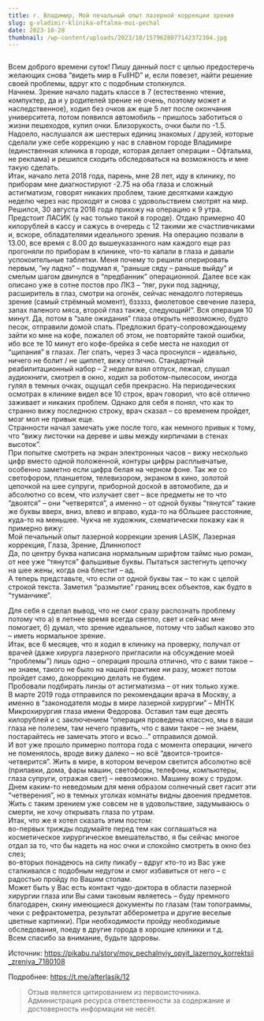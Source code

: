 ```yaml
---
title: г. Владимир, Мой печальный опыт лазерной коррекции зрения
slug: g-vladimir-klinika-oftalma-moi-pechal
date: 2023-10-28
thumbnail: /wp-content/uploads/2023/10/1579628077142372304.jpg
---
```

 <figure class="wp-block-image aligncenter"><img decoding="async" src="https://cs10.pikabu.ru/post_img/2020/01/21/10/1579628077142372304.jpg" alt="" /></figure> 

Всем доброго времени суток! Пишу данный пост с целью предостеречь желающих снова &#8220;видеть мир в FullHD&#8221; и, если повезет, найти решение своей проблемы, вдруг кто с подобным столкнулся.  
Начнем. Зрение начало падать классе в 7 (естественно чтение, компуктер, да и у родителей зрение не очень, поэтому может и наследственное), ходил без очков аж еще 5 лет после окончания университета, потом появился автомобиль &#8211; пришлось заботиться о жизни пешеходов, купил очки. Близорукость, очки были по -1.5. Надоело, наслушался аж шестерых единиц знакомых / друзей, которые сделали уже себе коррекцию у нас в славном городе Владимире (единственная клиника в городе, которая делает операции &#8211; Офтальма, не реклама) и решился сходить обследоваться на возможность и мне такую сделать.  
Итак, начало лета 2018 года, парень, мне 28 лет, иду в клинику, по приборам мне диагностируют -2.75 на оба глаза и сложный астигматизм, говорят никаких проблем, такие десятками каждую неделю через нас проходят и снова с удовольствием смотрят на мир.  
Решился, 30 августа 2018 года прихожу на операцию к 9 утра. Предстоит ЛАСИК (у нас только такой в городе). Отдаю примерно 40 килорублей в кассу и сажусь в очередь с 12 такими же счастливчиками и, вскоре, обладателями идеального зрения. На операцию позвали в 13.00, все время с 8.00 до вышеуказанного нам каждого еще раз прогоняли по приборам в клинике, что-то капали в глаза и давали успокоительные таблетки. Меня почему то решили оперировать первым, &#8220;ну ладно&#8221; &#8211; подумал я, &#8220;раньше сяду &#8211; раньше выйду&#8221; и смелым шагом двинулся в &#8220;предбанник&#8221; операционной. Далее все как описано уже в сотне постов про ЛКЗ &#8211; &#8220;ляг, руки под задницу, расширитель в глаз, смотри на огонёк, сейчас ненадолго потеряешь зрение (самый стрёмный момент), бззззз, фиолетовое свечение лазера, запах паленого мяса, второй глаз также, следующий!&#8221;. Вся операция 10 минут. Да, потом в &#8220;зале ожидания&#8221; глаза открыть невозможно, будто песок, отправили домой спать. Предложил брату-сопровождающему зайти ко мне на кофе, пожалел об этом, не повторяйте такой ошибки, ибо все те 10 минут его кофе-брейка я себе места не находил от &#8220;щипания&#8221; в глазах. Лег спать, через 3 часа проснулся &#8211; идеально, ничего не болит / не щиплет, вижу отлично. Стандартный реабилитационный набор &#8211; 2 недели взял отпуск, лежал, слушал аудиокниги, смотрел в окно, ходил за роботом-пылесосом, иногда гулял в темных очках, ощущал себя прекрасно. На периодических осмотрах в клинике видел все 10 строк, врач говорил, что всё отлично заживает и никаких проблем. Однако для себя я понял, что как то странно вижу последнюю строку, врач сказал &#8211; со временем пройдет, мозг мол не привык еще.  
Странности начал замечать уже после того, как немного привык к тому, что &#8220;вижу листочки на дереве и швы между кирпичами в стенах высоток&#8221;.&nbsp;  
При попытке смотреть на экран электронных часов &#8211; вижу несколько цифр вместо одной положенной, контуры цифры расплывчатые, особенно заметно если цифра белая на черном фоне. Так же со светофором, планшетом, телевизором, экраном в кино, золотой цепочкой на шее супруги, приборной доской в автомобиле, да и абсолютно со всем, что излучает свет &#8211; все предметы не то что &#8220;двоятся&#8221; &#8211; они &#8220;четверятся&#8221;, а именно &#8211; от одной буквы &#8220;тянутся&#8221; такие же буквы вверх, вниз, влево и вправо, куда-то на бОльшее расстояние, куда-то на меньшее. Чукча не художник, схематически покажу как я примерно вижу:  
Мой печальный опыт лазерной коррекции зрения LASIK, Лазерная коррекция, Глаза, Зрение, Длиннопост  
Да, по центру буква написана нормальным шрифтом таймс нью роман, от нее уже &#8220;тянутся&#8221; фальшивые буквы. Пытаться застегнуть цепочку на шее жены, когда она блестит &#8211; ад.&nbsp;  
А теперь представьте, что если от одной буквы так &#8211; то как с целой строкой текста. Заметил &#8220;размытие&#8221; границ всех объектов, как будто в &#8220;туманчике&#8221;.

Для себя я сделал вывод, что не смог сразу распознать проблему потому что а) в летнее время всегда светло, свет и сейчас мне помогает, б) думал, что зрение идеальное, потому что забыл каково это &#8211; иметь нормальное зрение.  
Итак, все 6 месяцев, что я ходил в клинику на проверку, получал от врачей (даже хирурга лазерного пригласили на обсуждение моей &#8220;проблемы&#8221;) лишь одно &#8211; операция прошла отлично, что с вами такое &#8211; не знаем, такого не было на нашей практике ни разу, может потом пройдет само, докоррекцию делать не будем.  
Пробовали подбирать линзы от астигматизма &#8211; от них только хуже.&nbsp;  
В марте 2019 года отправился по рекомендации врача в Москву, а именно в &#8220;законодателя моды в мире лазерной хирургии&#8221; &#8211; МНТК Микрохирургия глаза имени Федорова. Оставил там еще десять килорублей и с заключением &#8220;операция проведена классно, мы в ваши глаза не полезем, там нечего править, что с вами такое &#8211; не знаем, постарайтесь не замечать этого и всьо&#8230;&#8221; отправился домой.&nbsp;  
И вот уже прошло примерно полтора года с момента операции, ничего не поменялось, вроде вижу далеко &#8211; но всё &#8220;двоится-троится-четверится&#8221;. Жить в мире, в котором вечером светится абсолютно всё (прилавки, дома, фары машин, светофоры, телефоны, компьютеры, глаза супруги, отражая свет) &#8211; невозможно. Машину вожу с трудом. Днем каким-то неведомым для меня образом солнечный свет гасит эти &#8220;четверения&#8221;, но в темных уголках комнаты видны двоения предметов.  
Жить с таким зрением уже совсем не в удовольствие, задумываюсь о смерти, не хочу открывать глаза по утрам.  
Итак, что же я хотел сказать этим постом:  
во-первых трижды подумайте перед тем как соглашаться на косметическое хирургическое вмешательство, я бы сейчас многое отдал за то, что бы надеть на нос очки и спокойно смотреть в окно без слез;  
во-вторых понадеюсь на силу пикабу &#8211; вдруг кто-то из Вас уже сталкивался с подобным недугом и смог избавиться от него &#8211; с радостью пройду по Вашим стопам.&nbsp;  
Может быть у Вас есть контакт чудо-доктора в области лазерной хирургии глаза или Вы сами таковым являетесь &#8211; буду премного благодарен, скину имеющиеся документы по глазам (там топограммы, чеки с рефрактометра, результат абберометра и другие веселые цветные картинки). При необходимости пройду необходимые обследования, поеду в другие города в хорошие клиники и т.д.  
Всем спасибо за внимание, будьте здоровы.

Источник:&nbsp;<a href="https://pikabu.ru/story/moy_pechalnyiy_opyit_lazernoy_korrektsii_zreniya_7180108" rel="noreferrer noopener" target="_blank">https://pikabu.ru/story/moy_pechalnyiy_opyit_lazernoy_korrektsii_zreniya_7180108</a>

Подробнее:&nbsp;<a href="https://t.me/afterlasik/12" rel="noreferrer noopener" target="_blank">https://t.me/afterlasik/12</a>

<blockquote class="wp-block-quote is-layout-flow wp-block-quote-is-layout-flow">
  <p>
    Отзыв является цитированием из первоисточника. Администрация ресурса ответственности за содержание и достоверность информации не несёт.
  </p>
</blockquote>